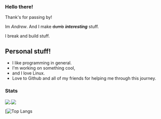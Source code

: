 ### Hello there!

Thank's for passing by!

Im *Andrew*. And I make ~~dumb~~ ***interesting*** stuff.

I break and build stuff.

## Personal stuff!

 - I like programming in general.
 - I'm working on something cool, 
 - and I love Linux.
 - Love to Github and all of my friends for helping me through this journey. 
  
### Stats

<a href="https://rickroll.com">
  <img align="center" src="https://github-readme-stats.vercel.app/api/pin/?username=alexfeed1990&repo=github-readme-stats" />
</a>
<a href="https://therickroll.com">
  <img align="center" src="https://github-readme-stats.vercel.app/api/top-langs/?username=anuraghazra&langs_count=8https://github.com/anuraghazra/github-readme-stats" />
</a>

[![Top Langs]()

